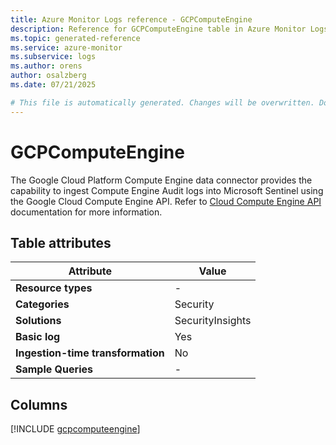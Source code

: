 ```yaml
---
title: Azure Monitor Logs reference - GCPComputeEngine
description: Reference for GCPComputeEngine table in Azure Monitor Logs.
ms.topic: generated-reference
ms.service: azure-monitor
ms.subservice: logs
ms.author: orens
author: osalzberg
ms.date: 07/21/2025

# This file is automatically generated. Changes will be overwritten. Do not change this file directly.
---
```


# GCPComputeEngine

The Google Cloud Platform Compute Engine data connector provides the capability to ingest Compute Engine Audit logs into Microsoft Sentinel using the Google Cloud Compute Engine API. Refer to [Cloud Compute Engine API](https://cloud.google.com/compute/docs/reference/rest/v1) documentation for more information.


## Table attributes

|Attribute|Value|
|---|---|
|**Resource types**|-|
|**Categories**|Security|
|**Solutions**| SecurityInsights|
|**Basic log**|Yes|
|**Ingestion-time transformation**|No|
|**Sample Queries**|-|



## Columns
  
[!INCLUDE [gcpcomputeengine](~/reusable-content/ce-skilling/azure/includes/azure-monitor/reference/tables/gcpcomputeengine-include.md)]

